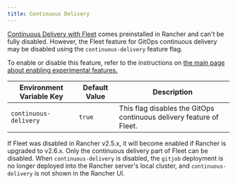 ```yaml
---
title: Continuous Delivery
---
```


<head>
  <link rel="canonical" href="https://ranchermanager.docs.rancher.com/how-to-guides/advanced-user-guides/enable-experimental-features/continuous-delivery"/>
</head>

[Continuous Delivery with Fleet](../../../integrations-in-rancher/fleet-gitops-at-scale/fleet-gitops-at-scale.md) comes preinstalled in Rancher and can't be fully disabled. However, the Fleet feature for GitOps continuous delivery may be disabled using the `continuous-delivery` feature flag.

To enable or disable this feature, refer to the instructions on [the main page about enabling experimental features.](enable-experimental-features.md)

Environment Variable Key | Default Value | Description
---|---|---
 `continuous-delivery` | `true` | This flag disables the GitOps continuous delivery feature of Fleet. |

If Fleet was disabled in Rancher v2.5.x, it will become enabled if Rancher is upgraded to v2.6.x. Only the continuous delivery part of Fleet can be disabled. When `continuous-delivery` is disabled, the `gitjob` deployment is no longer deployed into the Rancher server's local cluster, and `continuous-delivery` is not shown in the Rancher UI.
